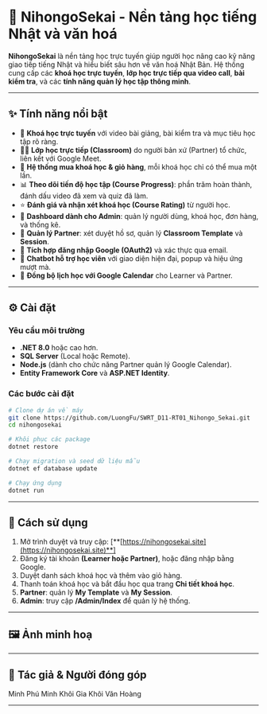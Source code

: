 

# 🌸 **NihongoSekai - Nền tảng học tiếng Nhật và văn hoá**

**NihongoSekai** là nền tảng học trực tuyến giúp người học nâng cao kỹ năng giao tiếp tiếng Nhật và hiểu biết sâu hơn về văn hoá Nhật Bản.
Hệ thống cung cấp các **khoá học trực tuyến**, **lớp học trực tiếp qua video call**, **bài kiểm tra**, và các **tính năng quản lý học tập thông minh**.

---

## ✨ **Tính năng nổi bật**

* 🎥 **Khoá học trực tuyến** với video bài giảng, bài kiểm tra và mục tiêu học tập rõ ràng.
* 🧑‍🏫 **Lớp học trực tiếp (Classroom)** do người bản xứ (Partner) tổ chức, liên kết với Google Meet.
* 🛒 **Hệ thống mua khoá học & giỏ hàng**, mỗi khoá học chỉ có thể mua một lần.
* 📊 **Theo dõi tiến độ học tập (Course Progress)**: phần trăm hoàn thành, đánh dấu video đã xem và quiz đã làm.
* ⭐ **Đánh giá và nhận xét khoá học (Course Rating)** từ người học.
* 📌 **Dashboard dành cho Admin**: quản lý người dùng, khoá học, đơn hàng, và thống kê.
* 🤝 **Quản lý Partner**: xét duyệt hồ sơ, quản lý **Classroom Template** và **Session**.
* 🔑 **Tích hợp đăng nhập Google (OAuth2)** và xác thực qua email.
* 💬 **Chatbot hỗ trợ học viên** với giao diện hiện đại, popup và hiệu ứng mượt mà.
* 📅 **Đồng bộ lịch học với Google Calendar** cho Learner và Partner.

---

## ⚙️ **Cài đặt**

### **Yêu cầu môi trường**

* **.NET 8.0** hoặc cao hơn.
* **SQL Server** (Local hoặc Remote).
* **Node.js** (dành cho chức năng Partner quản lý Google Calendar).
* **Entity Framework Core** và **ASP.NET Identity**.

### **Các bước cài đặt**

```bash
# Clone dự án về máy
git clone https://github.com/LuongFu/SWRT_D11-RT01_Nihongo_Sekai.git
cd nihongosekai

# Khôi phục các package
dotnet restore

# Chạy migration và seed dữ liệu mẫu
dotnet ef database update

# Chạy ứng dụng
dotnet run
```

---

## 🚀 **Cách sử dụng**

1. Mở trình duyệt và truy cập: [**[https://nihongosekai.site](https://nihongosekai.site)**]
2. Đăng ký tài khoản **(Learner hoặc Partner)**, hoặc đăng nhập bằng Google.
3. Duyệt danh sách khoá học và thêm vào giỏ hàng.
4. Thanh toán khoá học và bắt đầu học qua trang **Chi tiết khoá học**.
5. **Partner**: quản lý **My Template** và **My Session**.
6. **Admin**: truy cập **/Admin/Index** để quản lý hệ thống.

---

## 🖼️ **Ảnh minh hoạ**



---

## 👥 **Tác giả & Người đóng góp**

Minh Phú
Minh Khôi
Gia Khôi
Văn Hoàng

---

